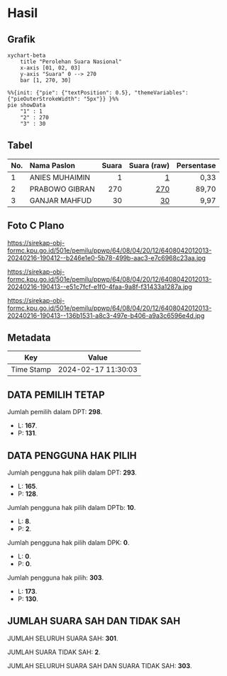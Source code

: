 # Hasil

## Grafik

```mermaid
xychart-beta
    title "Perolehan Suara Nasional"
    x-axis [01, 02, 03]
    y-axis "Suara" 0 --> 270
    bar [1, 270, 30]
```

```mermaid
%%{init: {"pie": {"textPosition": 0.5}, "themeVariables": {"pieOuterStrokeWidth": "5px"}} }%%
pie showData
    "1" : 1
    "2" : 270
    "3" : 30
```

## Tabel

| No. | Nama Paslon    | Suara | Suara (raw) | Persentase |
|:--- |:-------------- | -----:| -----------:| ----------:|
| 1   | ANIES MUHAIMIN | 1     | [1][p-1]    | 0,33       |
| 2   | PRABOWO GIBRAN | 270   | [270][p-2]  | 89,70      |
| 3   | GANJAR MAHFUD  | 30    | [30][p-3]   | 9,97       |


[p-1]: https://github.com/gigit-pemilu/pemilu-2024/blob/main/pilpres/hitung-suara/sub/64-kalimantan-timur/sub/08-kutai-timur/sub/04-sangatta-utara/sub/2012-swarga-bara/sub/013-tps/sub/paslon-1.txt
[p-2]: https://github.com/gigit-pemilu/pemilu-2024/blob/main/pilpres/hitung-suara/sub/64-kalimantan-timur/sub/08-kutai-timur/sub/04-sangatta-utara/sub/2012-swarga-bara/sub/013-tps/sub/paslon-2.txt
[p-3]: https://github.com/gigit-pemilu/pemilu-2024/blob/main/pilpres/hitung-suara/sub/64-kalimantan-timur/sub/08-kutai-timur/sub/04-sangatta-utara/sub/2012-swarga-bara/sub/013-tps/sub/paslon-3.txt

## Foto C Plano

https://sirekap-obj-formc.kpu.go.id/501e/pemilu/ppwp/64/08/04/20/12/6408042012013-20240216-190412--b246e1e0-5b78-499b-aac3-e7c6968c23aa.jpg

https://sirekap-obj-formc.kpu.go.id/501e/pemilu/ppwp/64/08/04/20/12/6408042012013-20240216-190413--e51c7fcf-e1f0-4faa-9a8f-f31433a1287a.jpg

https://sirekap-obj-formc.kpu.go.id/501e/pemilu/ppwp/64/08/04/20/12/6408042012013-20240216-190413--136b1531-a8c3-497e-b406-a9a3c6596e4d.jpg


## Metadata

| Key        | Value               |
| ---------- | ------------------- |
| Time Stamp | 2024-02-17 11:30:03 |


## DATA PEMILIH TETAP

Jumlah pemilih dalam DPT: **298**.
 * L: **167**.
 * P: **131**.

## DATA PENGGUNA HAK PILIH

Jumlah pengguna hak pilih dalam DPT: **293**.
 * L: **165**.
 * P: **128**.

Jumlah pengguna hak pilih dalam DPTb: **10**.
 * L: **8**.
 * P: **2**.

Jumlah pengguna hak pilih dalam DPK: **0**.
 * L: **0**.
 * P: **0**.

Jumlah pengguna hak pilih: **303**.
 * L: **173**.
 * P: **130**.

## JUMLAH SUARA SAH DAN TIDAK SAH

JUMLAH SELURUH SUARA SAH: **301**.

JUMLAH SUARA TIDAK SAH: **2**.

JUMLAH SELURUH SUARA SAH DAN SUARA TIDAK SAH: **303**.



